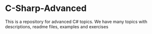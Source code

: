 # C-Sharp-Advanced

<p>This is a repository for advanced C# topics. We have many topics with descriptions, readme files, examples and exercises</p>
